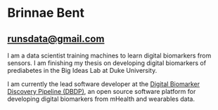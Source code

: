 # Brinnae Bent
## runsdata@gmail.com

I am a data scientist training machines to learn digital biomarkers from sensors. I am finishing my thesis on developing digital biomarkers of prediabetes in the Big Ideas Lab at Duke University.

I am currently the lead software developer at the [Digital Biomarker Discovery Pipeline (DBDP)](DBDP.org), an open source software platform for developing digital biomarkers from mHealth and wearables data. 
